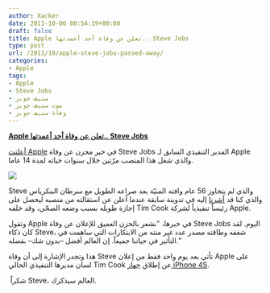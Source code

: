 ```yaml
---
author: Xacker
date: 2011-10-06 00:54:19+00:00
draft: false
title: Apple تعلن عن وفاة أحد أعمدتها.. Steve Jobs
type: post
url: /2011/10/apple-steve-jobs-passed-away/
categories:
- Apple
tags:
- Apple
- Steve Jobs
- ستيف جوبز
- موت ستيف جوبز
- وفاة ستيف جوبز
---
```


[**Apple تعلن عن وفاة أحد أعمدتها.. Steve Jobs**](http://www.it-scoop.com/2011/10/apple-steve-jobs-passed-away/)




[أعلنت Apple](http://www.apple.com/pr/library/2011/10/05Statement-by-Apples-Board-of-Directors.html) في خبر محزن عن وفاة Steve Jobs المدير التنفيذي السابق لـ Apple والذي شغل هذا المنصب مرّتين خلال سنوات حياته لمدة 14 عاما.




[![](http://www.it-scoop.com/wp-content/uploads/2011/10/a.jpg)
](http://www.it-scoop.com/2011/10/apple-steve-jobs-passed-away/)




Steve والذي لم يتجاوز 56 عام وافته المنيّة بعد صراعه الطويل مع سرطان البنكرياس والذي كنا قد [أشرنا](http://www.it-scoop.com/2011/08/steve-jobs-resigns-apple-ceo/) إليه في تدوينة سابقة عندما أعلن عن استقالته من منصبه ليحصل على إجازة طويله بسبب وضعه الصحّي، وقد خلفه Tim Cook رئيساً تنفيذياً لشركة Apple.




وتقول Apple في خبرها، "نشعر بالحزن العميق للإعلان عن وفاة Steve Jobs اليوم. لقد كان ذكاء Steve، شغفه وطاقته مصدر عدد غير منته من الابتكارات التي ساهمت في التأثير في حياتنا جميعاً. إن العالم أفضل –بدون شك– بفضله."




هذا وتجدر الإشارة إلى أن وفاة Steve تأتي بعد يوم واحد فقط من إعلان Apple على لسان مديرها التنفيذي الحالي Tim Cook عن إطلاق [جهاز iPhone 4S](http://www.apple.com/iphone/specs.html).




 شكراً Steve، العالم سيذكرك.
